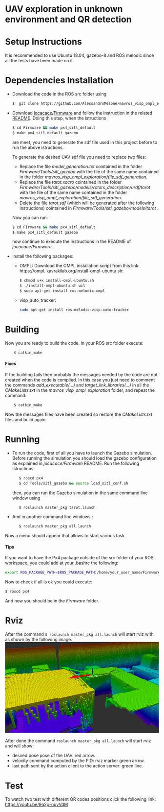 # UAV exploration in unknown environment and QR detection

# Setup Instructions
It is recommended to use Ubuntu 18.04, gazebo-8 and ROS melodic since all the tests have been made on it. 

# Dependencies Installation
- Download the code in the ROS src folder using 
     ```sh
    $  git clone https://github.com/AlessandroMelone/mavros_visp_ompl_exploration.git
    ```

- Download [jocacace/Firmware](https://github.com/jocacace) and follow the instruction in the related [README](https://github.com/jocacace/Firmware/blob/master/README.md). Doing this step, when the istructions 
    ```sh
    $ cd Firmware && make px4_sitl_default
    $ make px4_sitl_default gazebo
    ```
    are meet, you need to generate the sdf file used in this project before to run the above istructions. 
    
    To generate the desired UAV sdf file you need to replace two files:
    - Replace the file *model_generation.txt* cointained in the folder *Firmware/Tools/sitl_gazebo* with the file of the same name contained in the folder *mavros_visp_ompl_exploration/file_sdf_generation*.
    - Replace the file *tarot.xacro* cointained in the folder *Firmware/Tools/sitl_gazebo/models/rotors_description/urdf/tarot*
    with the file of the same name contained in the folder *mavros_visp_ompl_exploration/file_sdf_generation*. 
    - Delete the file *tarot.sdf* (which will be generated after the following instructions) cointained in *Firmware/Tools/sitl_gazebo/models/tarot* .
    
    Now you can run: 
     ```sh
    $ cd Firmware && make px4_sitl_default
    $ make px4_sitl_default gazebo
    ```

    now continue to execute the instructions in the README of *jocacace/Firmware*.
- Install the following packages:
    - OMPL:
    Download the OMPL installation script from this link: https://ompl.
    kavrakilab.org/install-ompl-ubuntu.sh:
        ```sh    
        $ chmod u+x install-ompl-ubuntu.sh
        $ ./install-ompl-ubuntu.sh wil
        $ sudo apt-get install ros-melodic-ompl
        ```
    - visp_auto_tracker:
        ```sh
        sudo apt-get install ros-melodic-visp-auto-tracker
        ```
# Building 
Now you are ready to build the code.
In your ROS src folder execute:
```sh
    $ catkin_make
```
#### Fixes
If the building fails then probably the messages needed by the code are not created when the code is compiled.
In this case you just need to comment the commands *add_executable(...)*  and *target_link_libraries(...)* in all the *CMakeLists.txt* in the *mavros_visp_ompl_exploration* folder, and repeat the command: 
```sh
    $ catkin_make
```

Now the messages files have been created so restore the *CMakeLists.txt* files and build again.
# Running 
- To run the code, first of all you have to launch the Gazebo simulation. Before running the simulation you should load the gazebo configuration as explained in *jocacace/Firmware* README. 
Run the following istructions: 
     ```sh    
        $ roscd px4
        $ cd Tools/sitl_gazebo && source load_sitl_conf.sh
    ```
    then, you can run the Gazebo simulation in the same command line window using
     ```sh    
        $ roslaunch master_pkg tarot.launch 
    ```

- And in another command line windows :
     ```sh    
        $ roslaunch master_pkg all.launch
    ```
Now a menu should appear that allows to start various task.

#### Tips
If you want to have the Px4 package outside of the src folder of your ROS workspace, you could add at your .bashrc the following: 
```sh 
export ROS_PACKAGE_PATH=$ROS_PACKAGE_PATH:/home/your_user_name/Firmware/
```
Now to check if all is ok you could execute:
```sh 
$ roscd px4
```
And now you should be in the *Firmware* folder.
# Rviz
After the command `$ roslaunch master_pkg all.launch` will start rviz with as shown by the following image.
![rviz window](docs/rviz_uav.png)

After done the command `roslaunch master_pkg all.launch` will start rviz and will show: 
* desired pose pose of the UAV: red arrow. 
* velocity command computed by the PID: rviz marker green arrow. 
* last path sent by the action client to the action server: green line.

# Test
To watch two test with different QR codes positions click the following link: https://youtu.be/9q2p-nuvVdM

